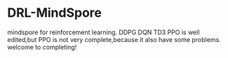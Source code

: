 # DRL-MindSpore
mindspore for reinforcement learning.
DDPG DQN TD3 PPO is well edited,but PPO is not very complete,because it also have some problems.
welcome to completing!
